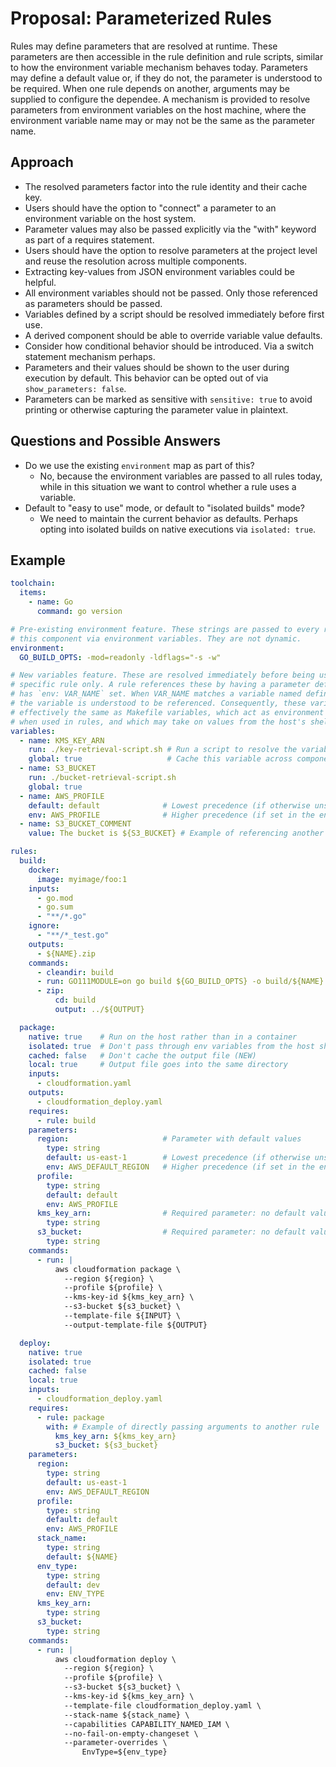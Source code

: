 # Proposal: Parameterized Rules

Rules may define parameters that are resolved at runtime. These parameters are
then accessible in the rule definition and rule scripts, similar to how the
environment variable mechanism behaves today. Parameters may define a default
value or, if they do not, the parameter is understood to be required. When one
rule depends on another, arguments may be supplied to configure the dependee.
A mechanism is provided to resolve parameters from environment variables on the
host machine, where the environment variable name may or may not be the same as
the parameter name.

## Approach

 * The resolved parameters factor into the rule identity and their cache key.
 * Users should have the option to "connect" a parameter to an environment
   variable on the host system.
 * Parameter values may also be passed explicitly via the "with" keyword as
   part of a requires statement.
 * Users should have the option to resolve parameters at the project level
   and reuse the resolution across multiple components.
 * Extracting key-values from JSON environment variables could be helpful.
 * All environment variables should not be passed. Only those referenced as
   parameters should be passed.
 * Variables defined by a script should be resolved immediately before first use.
 * A derived component should be able to override variable value defaults.
 * Consider how conditional behavior should be introduced. Via a switch statement
   mechanism perhaps.
 * Parameters and their values should be shown to the user during execution by
   default. This behavior can be opted out of via `show_parameters: false`.
 * Parameters can be marked as sensitive with `sensitive: true` to avoid printing
   or otherwise capturing the parameter value in plaintext.

## Questions and Possible Answers

 * Do we use the existing `environment` map as part of this?
   * No, because the environment variables are passed to all rules today, while
     in this situation we want to control whether a rule uses a variable.
 * Default to "easy to use" mode, or default to "isolated builds" mode?
   * We need to maintain the current behavior as defaults. Perhaps opting into
     isolated builds on native executions via `isolated: true`.

## Example

```yaml
toolchain:
  items:
    - name: Go
      command: go version

# Pre-existing environment feature. These strings are passed to every rule in
# this component via environment variables. They are not dynamic.
environment:
  GO_BUILD_OPTS: -mod=readonly -ldflags="-s -w"

# New variables feature. These are resolved immediately before being used by a
# specific rule only. A rule references these by having a parameter defined that
# has `env: VAR_NAME` set. When VAR_NAME matches a variable named defined here,
# the variable is understood to be referenced. Consequently, these variables are
# effectively the same as Makefile variables, which act as environment variables
# when used in rules, and which may take on values from the host's shell.
variables:
  - name: KMS_KEY_ARN
    run: ./key-retrieval-script.sh # Run a script to resolve the variable
    global: true                   # Cache this variable across components
  - name: S3_BUCKET
    run: ./bucket-retrieval-script.sh
    global: true
  - name: AWS_PROFILE
    default: default              # Lowest precedence (if otherwise unspecified)
    env: AWS_PROFILE              # Higher precedence (if set in the environment)
  - name: S3_BUCKET_COMMENT
    value: The bucket is ${S3_BUCKET} # Example of referencing another variable

rules:
  build:
    docker:
      image: myimage/foo:1
    inputs:
      - go.mod
      - go.sum
      - "**/*.go"
    ignore:
      - "**/*_test.go"
    outputs:
      - ${NAME}.zip
    commands:
      - cleandir: build
      - run: GO111MODULE=on go build ${GO_BUILD_OPTS} -o build/${NAME}
      - zip:
          cd: build
          output: ../${OUTPUT}

  package:
    native: true    # Run on the host rather than in a container
    isolated: true  # Don't pass through env variables from the host shell (NEW)
    cached: false   # Don't cache the output file (NEW)
    local: true     # Output file goes into the same directory
    inputs:
      - cloudformation.yaml
    outputs:
      - cloudformation_deploy.yaml
    requires:
      - rule: build
    parameters:
      region:                     # Parameter with default values
        type: string
        default: us-east-1        # Lowest precedence (if otherwise unspecified)
        env: AWS_DEFAULT_REGION   # Higher precedence (if set in the environment)
      profile:
        type: string
        default: default
        env: AWS_PROFILE
      kms_key_arn:                # Required parameter: no default value
        type: string
      s3_bucket:                  # Required parameter: no default value
        type: string
    commands:
      - run: |
          aws cloudformation package \
            --region ${region} \
            --profile ${profile} \
            --kms-key-id ${kms_key_arn} \
            --s3-bucket ${s3_bucket} \
            --template-file ${INPUT} \
            --output-template-file ${OUTPUT}

  deploy:
    native: true
    isolated: true
    cached: false
    local: true
    inputs:
      - cloudformation_deploy.yaml
    requires:
      - rule: package
        with: # Example of directly passing arguments to another rule
          kms_key_arn: ${kms_key_arn}
          s3_bucket: ${s3_bucket}
    parameters:
      region:
        type: string
        default: us-east-1
        env: AWS_DEFAULT_REGION
      profile:
        type: string
        default: default
        env: AWS_PROFILE
      stack_name:
        type: string
        default: ${NAME}
      env_type:
        type: string
        default: dev
        env: ENV_TYPE
      kms_key_arn:
        type: string
      s3_bucket:
        type: string
    commands:
      - run: |
          aws cloudformation deploy \
            --region ${region} \
            --profile ${profile} \
            --s3-bucket ${s3_bucket} \
            --kms-key-id ${kms_key_arn} \
            --template-file cloudformation_deploy.yaml \
            --stack-name ${stack_name} \
            --capabilities CAPABILITY_NAMED_IAM \
            --no-fail-on-empty-changeset \
            --parameter-overrides \
                EnvType=${env_type}
```
